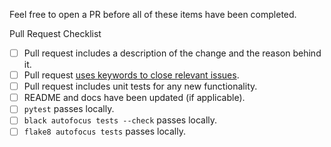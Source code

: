 Feel free to open a PR before all of these items have been completed.

Pull Request Checklist
 - [ ] Pull request includes a description of the change and the reason behind it.
 - [ ] Pull request [uses keywords to close relevant issues](https://help.github.com/en/articles/closing-issues-using-keywords).
 - [ ] Pull request includes unit tests for any new functionality.
 - [ ] README and docs have been updated (if applicable).
 - [ ] `pytest` passes locally.
 - [ ] `black autofocus tests --check` passes locally.
 - [ ] `flake8 autofocus tests` passes locally.
